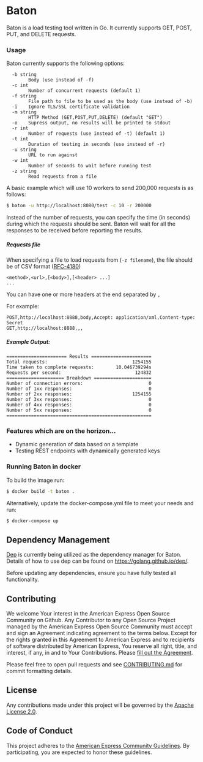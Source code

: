 # Baton

Baton is a load testing tool written in Go. It currently supports GET, POST, PUT, and DELETE requests. 

### Usage

Baton currently supports the following options:
```
  -b string
    	Body (use instead of -f)
  -c int
    	Number of concurrent requests (default 1)
  -f string
    	File path to file to be used as the body (use instead of -b)
  -i	Ignore TLS/SSL certificate validation
  -m string
    	HTTP Method (GET,POST,PUT,DELETE) (default "GET")
  -o	Supress output, no results will be printed to stdout
  -r int
    	Number of requests (use instead of -t) (default 1)
  -t int
    	Duration of testing in seconds (use instead of -r)
  -u string
    	URL to run against
  -w int
    	Number of seconds to wait before running test
  -z string
    	Read requests from a file
```

A basic example which will use 10 workers to send 200,000 requests is as follows: 

```bash
$ baton -u http://localhost:8080/test -c 10 -r 200000
```

Instead of the number of requests, you can specify the time (in seconds) during which the
requests should be sent. Baton will wait for all the responses to be received before reporting the results.

##### Requests file

When specifying a file to load requests from (`-z filename`), the file should be of CSV format ([RFC-4180](https://tools.ietf.org/html/rfc4180))
```
<method>,<url>,[<body>],[<header> ...]
...
```

You can have one or more headers at the end separated by `,`

For example:

```
POST,http://localhost:8888,body,Accept: application/xml,Content-type: Secret
GET,http://localhost:8888,,,
```

##### Example Output:

```
====================== Results ======================
Total requests:                               1254155
Time taken to complete requests:        10.046739294s
Requests per second:                           124832
===================== Breakdown =====================
Number of connection errors:                        0
Number of 1xx responses:                            0
Number of 2xx responses:                      1254155
Number of 3xx responses:                            0
Number of 4xx responses:                            0
Number of 5xx responses:                            0
=====================================================

```

### Features which are on the horizon...
* Dynamic generation of data based on a template
* Testing REST endpoints with dynamically generated keys

### Running Baton in docker

To build the image run:
```Bash
$ docker build -t baton .
```

Alternatively, update the docker-compose.yml file to meet your needs and run:
```bash
$ docker-compose up
```



## Dependency Management
[Dep](https://github.com/golang/dep) is currently being utilized as the dependency manager for Baton.
Details of how to use dep can be found on https://golang.github.io/dep/.

Before updating any dependencies, ensure you have fully tested all functionality.



## Contributing
We welcome Your interest in the American Express Open Source Community on Github.
Any Contributor to any Open Source Project managed by the American Express Open
Source Community must accept and sign an Agreement indicating agreement to the
terms below. Except for the rights granted in this Agreement to American Express
and to recipients of software distributed by American Express, You reserve all
right, title, and interest, if any, in and to Your Contributions. Please [fill out the Agreement](https://cla-assistant.io/americanexpress/).

Please feel free to open pull requests and see [CONTRIBUTING.md](./CONTRIBUTING.md) for commit formatting details.

## License
Any contributions made under this project will be governed by the [Apache License 2.0](./LICENSE.md).

## Code of Conduct
This project adheres to the [American Express Community Guidelines](./CODE_OF_CONDUCT.md).
By participating, you are expected to honor these guidelines.